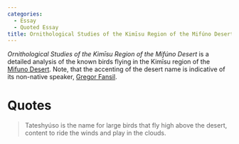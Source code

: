 ```yaml
---
categories:
  - Essay
  - Quoted Essay
title: Ornithological Studies of the Kimīsu Region of the Mifúno Desert
---
```


*Ornithological Studies of the Kimīsu Region of the Mifúno Desert* is a detailed analysis of the known birds flying in the Kimīsu region of the [Mifuno Desert](). Note, that the accenting of the desert name is indicative of its non-native speaker, [Gregor Fansil]().

# Quotes

> Tateshyúso is the name for large birds that fly high above the desert, content to ride the winds and play in the clouds.
